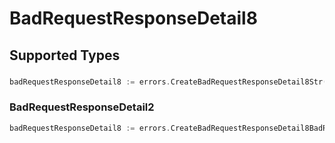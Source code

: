 # BadRequestResponseDetail8


## Supported Types

### 

```go
badRequestResponseDetail8 := errors.CreateBadRequestResponseDetail8Str(string{/* values here */})
```

### BadRequestResponseDetail2

```go
badRequestResponseDetail8 := errors.CreateBadRequestResponseDetail8BadRequestResponseDetail2(sdkerrors.BadRequestResponseDetail2{/* values here */})
```

